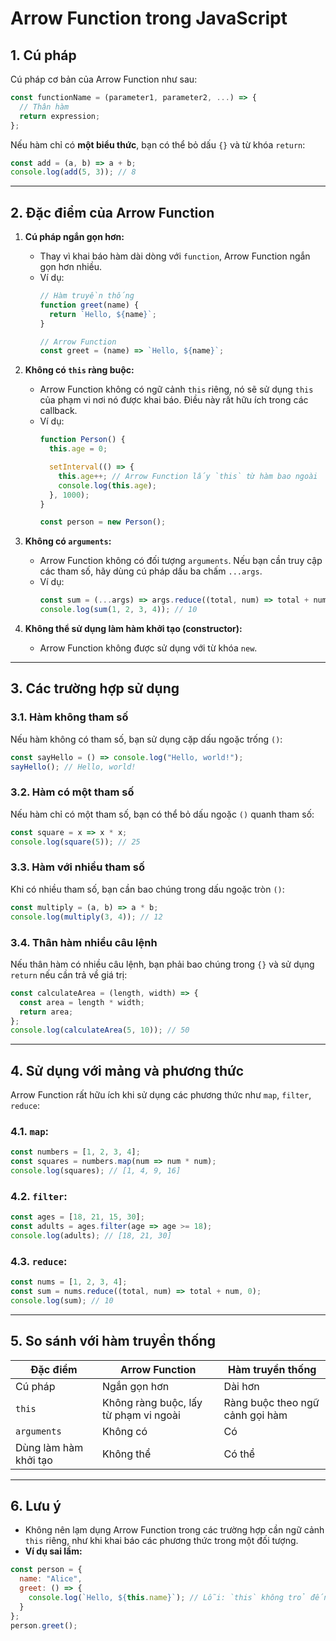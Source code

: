 
# **Arrow Function trong JavaScript**

## **1. Cú pháp**
Cú pháp cơ bản của Arrow Function như sau:

```javascript
const functionName = (parameter1, parameter2, ...) => {
  // Thân hàm
  return expression;
};
```

Nếu hàm chỉ có **một biểu thức**, bạn có thể bỏ dấu `{}` và từ khóa `return`:

```javascript
const add = (a, b) => a + b;
console.log(add(5, 3)); // 8
```

---

## **2. Đặc điểm của Arrow Function**

1. **Cú pháp ngắn gọn hơn:**
   - Thay vì khai báo hàm dài dòng với `function`, Arrow Function ngắn gọn hơn nhiều.
   - Ví dụ:
     ```javascript
     // Hàm truyền thống
     function greet(name) {
       return `Hello, ${name}`;
     }

     // Arrow Function
     const greet = (name) => `Hello, ${name}`;
     ```

2. **Không có `this` ràng buộc:**
   - Arrow Function không có ngữ cảnh `this` riêng, nó sẽ sử dụng `this` của phạm vi nơi nó được khai báo. Điều này rất hữu ích trong các callback.
   - Ví dụ:
     ```javascript
     function Person() {
       this.age = 0;

       setInterval(() => {
         this.age++; // Arrow Function lấy `this` từ hàm bao ngoài
         console.log(this.age);
       }, 1000);
     }

     const person = new Person();
     ```

3. **Không có `arguments`:**
   - Arrow Function không có đối tượng `arguments`. Nếu bạn cần truy cập các tham số, hãy dùng cú pháp dấu ba chấm `...args`.
   - Ví dụ:
     ```javascript
     const sum = (...args) => args.reduce((total, num) => total + num, 0);
     console.log(sum(1, 2, 3, 4)); // 10
     ```

4. **Không thể sử dụng làm hàm khởi tạo (constructor):**
   - Arrow Function không được sử dụng với từ khóa `new`.

---

## **3. Các trường hợp sử dụng**

### **3.1. Hàm không tham số**
Nếu hàm không có tham số, bạn sử dụng cặp dấu ngoặc trống `()`:

```javascript
const sayHello = () => console.log("Hello, world!");
sayHello(); // Hello, world!
```

### **3.2. Hàm có một tham số**
Nếu hàm chỉ có một tham số, bạn có thể bỏ dấu ngoặc `()` quanh tham số:

```javascript
const square = x => x * x;
console.log(square(5)); // 25
```

### **3.3. Hàm với nhiều tham số**
Khi có nhiều tham số, bạn cần bao chúng trong dấu ngoặc tròn `()`:

```javascript
const multiply = (a, b) => a * b;
console.log(multiply(3, 4)); // 12
```

### **3.4. Thân hàm nhiều câu lệnh**
Nếu thân hàm có nhiều câu lệnh, bạn phải bao chúng trong `{}` và sử dụng `return` nếu cần trả về giá trị:

```javascript
const calculateArea = (length, width) => {
  const area = length * width;
  return area;
};
console.log(calculateArea(5, 10)); // 50
```

---

## **4. Sử dụng với mảng và phương thức**
Arrow Function rất hữu ích khi sử dụng các phương thức như `map`, `filter`, `reduce`:

### **4.1. `map`:**
```javascript
const numbers = [1, 2, 3, 4];
const squares = numbers.map(num => num * num);
console.log(squares); // [1, 4, 9, 16]
```

### **4.2. `filter`:**
```javascript
const ages = [18, 21, 15, 30];
const adults = ages.filter(age => age >= 18);
console.log(adults); // [18, 21, 30]
```

### **4.3. `reduce`:**
```javascript
const nums = [1, 2, 3, 4];
const sum = nums.reduce((total, num) => total + num, 0);
console.log(sum); // 10
```

---

## **5. So sánh với hàm truyền thống**
| Đặc điểm                       | Arrow Function                      | Hàm truyền thống                |
|--------------------------------|--------------------------------------|----------------------------------|
| Cú pháp                        | Ngắn gọn hơn                        | Dài hơn                         |
| `this`                         | Không ràng buộc, lấy từ phạm vi ngoài | Ràng buộc theo ngữ cảnh gọi hàm |
| `arguments`                    | Không có                            | Có                              |
| Dùng làm hàm khởi tạo          | Không thể                           | Có thể                          |

---

## **6. Lưu ý**
- Không nên lạm dụng Arrow Function trong các trường hợp cần ngữ cảnh `this` riêng, như khi khai báo các phương thức trong một đối tượng.
- **Ví dụ sai lầm:**
```javascript
const person = {
  name: "Alice",
  greet: () => {
    console.log(`Hello, ${this.name}`); // Lỗi: `this` không trỏ đến đối tượng person
  }
};
person.greet();
```

